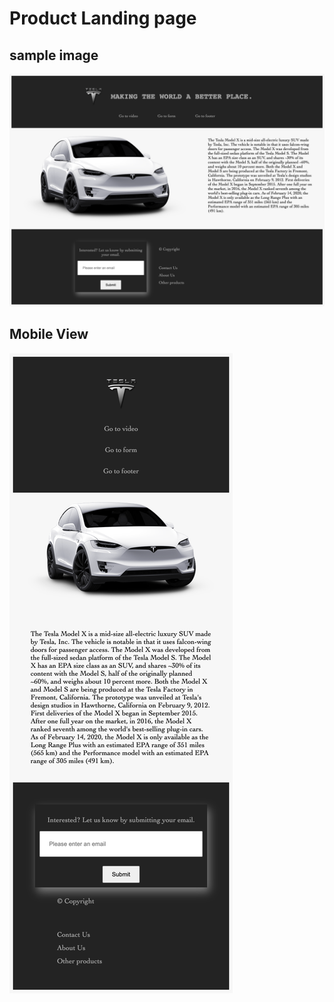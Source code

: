 # Product Landing page
## sample image
![alt text](./sample_images/sample.png)
## Mobile View
![alt text](./sample_images/sample2.png)